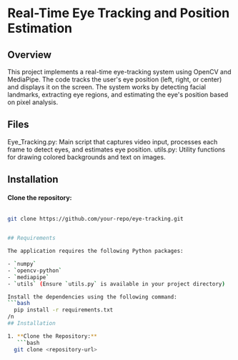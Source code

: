 # Real-Time Eye Tracking and Position Estimation

## Overview
This project implements a real-time eye-tracking system using OpenCV and MediaPipe. The code tracks the user's eye position (left, right, or center) and displays it on the screen. The system works by detecting facial landmarks, extracting eye regions, and estimating the eye's position based on pixel analysis.

## Files
Eye_Tracking.py: Main script that captures video input, processes each frame to detect eyes, and estimates eye position.
utils.py: Utility functions for drawing colored backgrounds and text on images.


## Installation
#### Clone the repository:
```bash

git clone https://github.com/your-repo/eye-tracking.git


## Requirements

The application requires the following Python packages:

- `numpy`
- `opencv-python`
- `mediapipe`
- `utils` (Ensure `utils.py` is available in your project directory)

Install the dependencies using the following command:
```bash
  pip install -r requirements.txt
/n
## Installation

1. **Clone the Repository:**
   ```bash
  git clone <repository-url>



